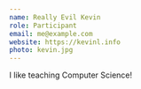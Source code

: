 ```yaml
---
name: Really Evil Kevin
role: Participant
email: me@example.com
website: https://kevinl.info
photo: kevin.jpg
---
```


I like teaching Computer Science!
